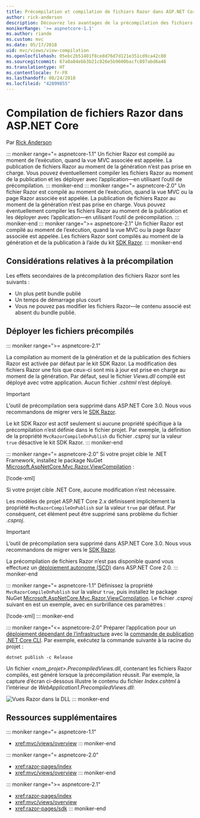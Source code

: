 ```yaml
---
title: Précompilation et compilation de fichiers Razor dans ASP.NET Core
author: rick-anderson
description: Découvrez les avantages de la précompilation des fichiers Razor et comment effectuer la précompilation des fichiers Razor dans une application ASP.NET Core.
monikerRange: '>= aspnetcore-1.1'
ms.author: riande
ms.custom: mvc
ms.date: 05/17/2018
uid: mvc/views/view-compilation
ms.openlocfilehash: 05ebc2b51401f8ce8d76d7d121e351cd9ca42c80
ms.sourcegitcommit: 67a0a04ebb3b21c826e5b9600bacfc897abd6a46
ms.translationtype: HT
ms.contentlocale: fr-FR
ms.lasthandoff: 08/24/2018
ms.locfileid: "42899855"
---
```

# <a name="razor-file-compilation-in-aspnet-core"></a>Compilation de fichiers Razor dans ASP.NET Core

Par [Rick Anderson](https://twitter.com/RickAndMSFT)

::: moniker range="= aspnetcore-1.1"
Un fichier Razor est compilé au moment de l’exécution, quand la vue MVC associée est appelée. La publication de fichiers Razor au moment de la génération n’est pas prise en charge. Vous pouvez éventuellement compiler les fichiers Razor au moment de la publication et les déployer avec l’application&mdash;en utilisant l’outil de précompilation.
::: moniker-end
::: moniker range="= aspnetcore-2.0"
Un fichier Razor est compilé au moment de l’exécution, quand la vue MVC ou la page Razor associée est appelée. La publication de fichiers Razor au moment de la génération n’est pas prise en charge. Vous pouvez éventuellement compiler les fichiers Razor au moment de la publication et les déployer avec l’application&mdash;en utilisant l’outil de précompilation.
::: moniker-end
::: moniker range=">= aspnetcore-2.1"
Un fichier Razor est compilé au moment de l’exécution, quand la vue MVC ou la page Razor associée est appelée. Les fichiers Razor sont compilés au moment de la génération et de la publication à l’aide du kit [SDK Razor](xref:razor-pages/sdk).
::: moniker-end

## <a name="precompilation-considerations"></a>Considérations relatives à la précompilation

Les effets secondaires de la précompilation des fichiers Razor sont les suivants :

* Un plus petit bundle publié
* Un temps de démarrage plus court
* Vous ne pouvez pas modifier les fichiers Razor&mdash;le contenu associé est absent du bundle publié.

## <a name="deploy-precompiled-files"></a>Déployer les fichiers précompilés

::: moniker range=">= aspnetcore-2.1"

La compilation au moment de la génération et de la publication des fichiers Razor est activée par défaut par le kit SDK Razor. La modification des fichiers Razor une fois que ceux-ci sont mis à jour est prise en charge au moment de la génération. Par défaut, seul le fichier *Views.dll* compilé est déployé avec votre application. Aucun fichier *.cshtml* n’est déployé.

> [!IMPORTANT]
> L’outil de précompilation sera supprimé dans ASP.NET Core 3.0. Nous vous recommandons de migrer vers le [SDK Razor](xref:razor-pages/sdk).
>
> Le kit SDK Razor est actif seulement si aucune propriété spécifique à la précompilation n’est définie dans le fichier projet. Par exemple, la définition de la propriété `MvcRazorCompileOnPublish` du fichier *.csproj* sur la valeur `true` désactive le kit SDK Razor.
::: moniker-end

::: moniker range="= aspnetcore-2.0"
Si votre projet cible le .NET Framework, installez le package NuGet [Microsoft.AspNetCore.Mvc.Razor.ViewCompilation](https://www.nuget.org/packages/Microsoft.AspNetCore.Mvc.Razor.ViewCompilation/) :

[!code-xml[](view-compilation/sample/DotNetFrameworkProject.csproj?name=snippet_ViewCompilationPackage)]

Si votre projet cible .NET Core, aucune modification n’est nécessaire.

Les modèles de projet ASP.NET Core 2.x définissent implicitement la propriété `MvcRazorCompileOnPublish` sur la valeur `true` par défaut. Par conséquent, cet élément peut être supprimé sans problème du fichier *.csproj*.

> [!IMPORTANT]
> L’outil de précompilation sera supprimé dans ASP.NET Core 3.0. Nous vous recommandons de migrer vers le [SDK Razor](xref:razor-pages/sdk).
>
> La précompilation de fichiers Razor n’est pas disponible quand vous effectuez un [déploiement autonome (SCD)](/dotnet/core/deploying/#self-contained-deployments-scd) dans ASP.NET Core 2.0.
::: moniker-end

::: moniker range="= aspnetcore-1.1"
Définissez la propriété `MvcRazorCompileOnPublish` sur la valeur `true`, puis installez le package NuGet [Microsoft.AspNetCore.Mvc.Razor.ViewCompilation](https://www.nuget.org/packages/Microsoft.AspNetCore.Mvc.Razor.ViewCompilation/). Le fichier *.csproj* suivant en est un exemple, avec en surbrillance ces paramètres :

[!code-xml[](view-compilation/sample/MvcRazorCompileOnPublish.csproj?highlight=4,10)]
::: moniker-end

::: moniker range="<= aspnetcore-2.0"
Préparer l’application pour un [déploiement dépendant de l’infrastructure](/dotnet/core/deploying/#framework-dependent-deployments-fdd) avec la [commande de publication .NET Core CLI](/dotnet/core/tools/dotnet-publish). Par exemple, exécutez la commande suivante à la racine du projet :

```console
dotnet publish -c Release
```

Un fichier *<nom_projet>.PrecompiledViews.dll*, contenant les fichiers Razor compilés, est généré lorsque la précompilation réussit. Par exemple, la capture d’écran ci-dessous illustre le contenu du fichier *Index.cshtml* à l’intérieur de *WebApplication1.PrecompiledViews.dll*:

![Vues Razor dans la DLL](view-compilation/_static/razor-views-in-dll.png)
::: moniker-end

## <a name="additional-resources"></a>Ressources supplémentaires

::: moniker range="= aspnetcore-1.1"
* <xref:mvc/views/overview>
::: moniker-end

::: moniker range="= aspnetcore-2.0"
* <xref:razor-pages/index>
* <xref:mvc/views/overview>
::: moniker-end

::: moniker range=">= aspnetcore-2.1"
* <xref:razor-pages/index>
* <xref:mvc/views/overview>
* <xref:razor-pages/sdk>
::: moniker-end

